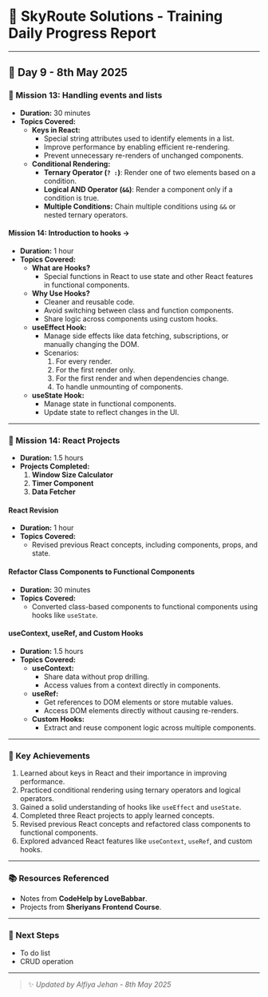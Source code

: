 # 🌟 SkyRoute Solutions - Training Daily Progress Report

---

## 📅 Day 9 - 8th May 2025

### 🚀 Mission 13: Handling events and lists
- **Duration:** 30 minutes
- **Topics Covered:**
  - **Keys in React:**
    - Special string attributes used to identify elements in a list.
    - Improve performance by enabling efficient re-rendering.
    - Prevent unnecessary re-renders of unchanged components.
  - **Conditional Rendering:**
    - **Ternary Operator (`? :`)**: Render one of two elements based on a condition.
    - **Logical AND Operator (`&&`)**: Render a component only if a condition is true.
    - **Multiple Conditions:** Chain multiple conditions using `&&` or nested ternary operators.

#### Mission 14: Introduction to hooks ->
- **Duration:** 1 hour
- **Topics Covered:**
  - **What are Hooks?**
    - Special functions in React to use state and other React features in functional components.
  - **Why Use Hooks?**
    - Cleaner and reusable code.
    - Avoid switching between class and function components.
    - Share logic across components using custom hooks.
  - **useEffect Hook:**
    - Manage side effects like data fetching, subscriptions, or manually changing the DOM.
    - Scenarios:
      1. For every render.
      2. For the first render only.
      3. For the first render and when dependencies change.
      4. To handle unmounting of components.
  - **useState Hook:**
    - Manage state in functional components.
    - Update state to reflect changes in the UI.

---

### 🚀 Mission 14: React Projects
- **Duration:** 1.5 hours
- **Projects Completed:**
  1. **Window Size Calculator**
  2. **Timer Component**
  3. **Data Fetcher**

#### React Revision
- **Duration:** 1 hour
- **Topics Covered:**
  - Revised previous React concepts, including components, props, and state.

#### Refactor Class Components to Functional Components
- **Duration:** 30 minutes
- **Topics Covered:**
  - Converted class-based components to functional components using hooks like `useState`.

#### useContext, useRef, and Custom Hooks
- **Duration:** 1.5 hours
- **Topics Covered:**
  - **useContext:**
    - Share data without prop drilling.
    - Access values from a context directly in components.
  - **useRef:**
    - Get references to DOM elements or store mutable values.
    - Access DOM elements directly without causing re-renders.
  - **Custom Hooks:**
    - Extract and reuse component logic across multiple components.

---

### 🎯 Key Achievements
1. Learned about keys in React and their importance in improving performance.
2. Practiced conditional rendering using ternary operators and logical operators.
3. Gained a solid understanding of hooks like `useEffect` and `useState`.
4. Completed three React projects to apply learned concepts.
5. Revised previous React concepts and refactored class components to functional components.
6. Explored advanced React features like `useContext`, `useRef`, and custom hooks.

---

### 📚 Resources Referenced
  - Notes from **CodeHelp by LoveBabbar**.
  - Projects from **Sheriyans Frontend Course**.
  
---

### 🔄 Next Steps
- To do list
- CRUD operation

---

> ✨ _Updated by Alfiya Jehan - 8th May 2025_